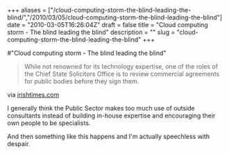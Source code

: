 +++
aliases = ["/cloud-computing-storm-the-blind-leading-the-blind/","/2010/03/05/cloud-computing-storm-the-blind-leading-the-blind"]
date = "2010-03-05T16:26:04Z"
draft = false
title = "Cloud computing storm - The blind leading the blind"
description = ""
slug = "cloud-computing-storm-the-blind-leading-the-blind"
+++

#"Cloud computing storm - The blind leading the blind"


 <div class="posterous_bookmarklet_entry">
 <blockquote class="posterous_short_quote">While not renowned for its technology expertise, one of the roles of the Chief State Solicitors Office is to review commercial agreements for public bodies before they sign them.</blockquote>

<div class="posterous_quote_citation">via <a href="http://www.irishtimes.com/newspaper/finance/2010/0305/1224265631949.html">irishtimes.com</a></div>
 <p>I generally think the Public Sector makes too much use of outside consultants instead of building in-house expertise and encouraging their own people to be specialists.
</p><p>And then something like this happens and I'm actually speechless with despair.</p></div>
 